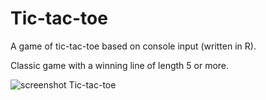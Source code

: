# Tic-tac-toe
A game of tic-tac-toe based on console input (written in R).

Classic game with a winning line of length 5 or more. 

![screenshot Tic-tac-toe](https://pp.userapi.com/c840731/v840731064/e0b/H5IOqYWGmp0.jpg)
